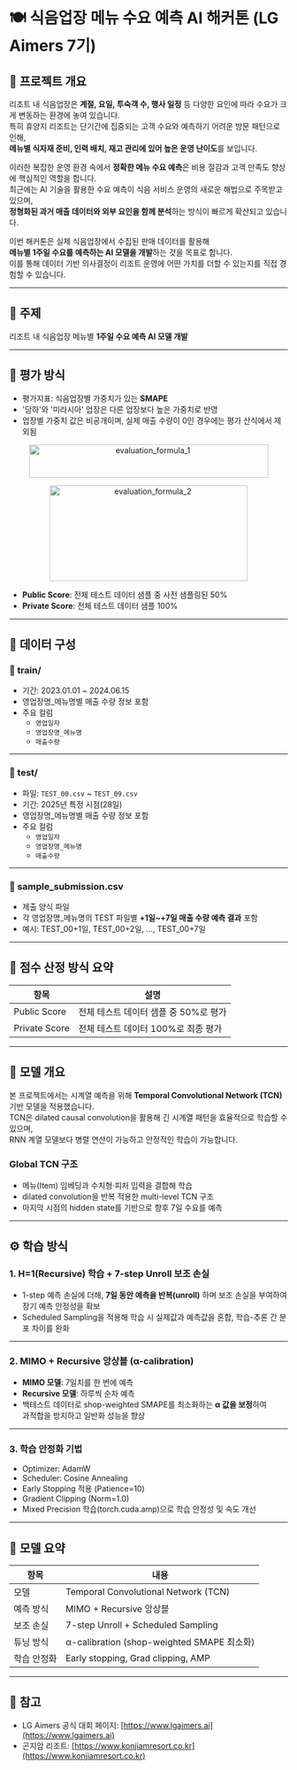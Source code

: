 # 🍽 식음업장 메뉴 수요 예측 AI 해커톤 (LG Aimers 7기)

## 📝 프로젝트 개요
리조트 내 식음업장은 **계절, 요일, 투숙객 수, 행사 일정** 등 다양한 요인에 따라 수요가 크게 변동하는 환경에 놓여 있습니다.  
특히 휴양지 리조트는 단기간에 집중되는 고객 수요와 예측하기 어려운 방문 패턴으로 인해,  
**메뉴별 식자재 준비, 인력 배치, 재고 관리에 있어 높은 운영 난이도**를 보입니다.

이러한 복잡한 운영 환경 속에서 **정확한 메뉴 수요 예측**은 비용 절감과 고객 만족도 향상에 핵심적인 역할을 합니다.  
최근에는 AI 기술을 활용한 수요 예측이 식음 서비스 운영의 새로운 해법으로 주목받고 있으며,  
**정형화된 과거 매출 데이터와 외부 요인을 함께 분석**하는 방식이 빠르게 확산되고 있습니다.

이번 해커톤은 실제 식음업장에서 수집된 판매 데이터를 활용해  
**메뉴별 1주일 수요를 예측하는 AI 모델을 개발**하는 것을 목표로 합니다.  
이를 통해 데이터 기반 의사결정이 리조트 운영에 어떤 가치를 더할 수 있는지를 직접 경험할 수 있습니다.

---

## 📌 주제
리조트 내 식음업장 메뉴별 **1주일 수요 예측 AI 모델 개발**

---

## 🧮 평가 방식

- 평가지표: 식음업장별 가중치가 있는 **SMAPE**
- '담하'와 '미라시아' 업장은 다른 업장보다 높은 가중치로 반영
- 업장별 가중치 값은 비공개이며, 실제 매출 수량이 0인 경우에는 평가 산식에서 제외됨

<p align="center">
  <img width="433" height="60" alt="evaluation_formula_1" src="https://github.com/user-attachments/assets/faf4c249-731e-4110-b71e-468b177c76b9" />
</p>

<p align="center">
  <img width="358" height="173" alt="evaluation_formula_2" src="https://github.com/user-attachments/assets/1112fbdc-a42b-4290-a22c-dcdb76e318fc" />
</p>

- **Public Score**: 전체 테스트 데이터 샘플 중 사전 샘플링된 50%  
- **Private Score**: 전체 테스트 데이터 샘플 100%

---

## 📂 데이터 구성

### 📁 train/
- 기간: 2023.01.01 ~ 2024.06.15  
- 영업장명_메뉴명별 매출 수량 정보 포함  
- 주요 컬럼
  - `영업일자`
  - `영업장명_메뉴명`
  - `매출수량`

---

### 📁 test/
- 파일: `TEST_00.csv` ~ `TEST_09.csv`  
- 기간: 2025년 특정 시점(28일)  
- 영업장명_메뉴명별 매출 수량 정보 포함  
- 주요 컬럼
  - `영업일자`
  - `영업장명_메뉴명`
  - `매출수량`

---

### 📄 sample_submission.csv
- 제출 양식 파일  
- 각 영업장명_메뉴명의 TEST 파일별 **+1일~+7일 매출 수량 예측 결과** 포함  
- 예시: TEST_00+1일, TEST_00+2일, ..., TEST_00+7일

---

## 🏁 점수 산정 방식 요약

| 항목 | 설명 |
|------|------|
| Public Score | 전체 테스트 데이터 샘플 중 50%로 평가 |
| Private Score | 전체 테스트 데이터 100%로 최종 평가 |

---

## 🧠 모델 개요

본 프로젝트에서는 시계열 예측을 위해 **Temporal Convolutional Network (TCN)** 기반 모델을 적용했습니다.  
TCN은 dilated causal convolution을 활용해 긴 시계열 패턴을 효율적으로 학습할 수 있으며,  
RNN 계열 모델보다 병렬 연산이 가능하고 안정적인 학습이 가능합니다.

### Global TCN 구조
- 메뉴(Item) 임베딩과 수치형·피처 입력을 결합해 학습
- dilated convolution을 반복 적용한 multi-level TCN 구조
- 마지막 시점의 hidden state를 기반으로 향후 7일 수요를 예측

---

## ⚙️ 학습 방식

### 1. H=1(Recursive) 학습 + 7-step Unroll 보조 손실
- 1-step 예측 손실에 더해, **7일 동안 예측을 반복(unroll)** 하며 보조 손실을 부여하여 장기 예측 안정성을 확보
- Scheduled Sampling을 적용해 학습 시 실제값과 예측값을 혼합, 학습-추론 간 분포 차이를 완화

---

### 2. MIMO + Recursive 앙상블 (α-calibration)
- **MIMO 모델**: 7일치를 한 번에 예측
- **Recursive 모델**: 하루씩 순차 예측
- 백테스트 데이터로 shop-weighted SMAPE를 최소화하는 **α 값을 보정**하여  
  과적합을 방지하고 일반화 성능을 향상

---

### 3. 학습 안정화 기법
- Optimizer: AdamW  
- Scheduler: Cosine Annealing  
- Early Stopping 적용 (Patience=10)  
- Gradient Clipping (Norm=1.0)  
- Mixed Precision 학습(torch.cuda.amp)으로 학습 안정성 및 속도 개선

---

## 🧪 모델 요약

| 항목 | 내용 |
|------|------|
| 모델 | Temporal Convolutional Network (TCN) |
| 예측 방식 | MIMO + Recursive 앙상블 |
| 보조 손실 | 7-step Unroll + Scheduled Sampling |
| 튜닝 방식 | α-calibration (shop-weighted SMAPE 최소화) |
| 학습 안정화 | Early stopping, Grad clipping, AMP |

---

## 📌 참고
- LG Aimers 공식 대회 페이지: [https://www.lgaimers.ai](https://www.lgaimers.ai)  
- 곤지암 리조트: [https://www.konjiamresort.co.kr](https://www.konjiamresort.co.kr)

